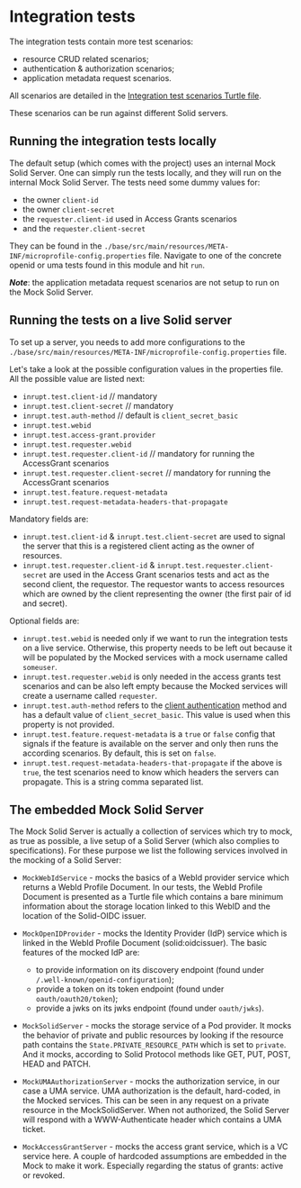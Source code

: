 # Integration tests

The integration tests contain more test scenarios:

* resource CRUD related scenarios;
* authentication & authorization scenarios;
* application metadata request scenarios.

All scenarios are detailed in the [Integration test scenarios Turtle file](https://w3id.org/inrupt/qa/manifest/solid-client-java/).

These scenarios can be run against different Solid servers.

## Running the integration tests locally

The default setup (which comes with the project) uses an internal Mock Solid Server. One can simply run the tests locally, and they will run on the internal Mock Solid Server. The tests need some dummy values for:
* the owner `client-id`
* the owner `client-secret`
* the `requester.client-id` used in Access Grants scenarios
* and the `requester.client-secret`

They can be found in the `./base/src/main/resources/META-INF/microprofile-config.properties` file. Navigate to one of the concrete openid or uma tests found in this module and hit `run`.

***Note***: the application metadata request scenarios are not setup to run on the Mock Solid Server.

## Running the tests on a live Solid server

To set up a server, you needs to add more configurations to the `./base/src/main/resources/META-INF/microprofile-config.properties` file.

Let's take a look at the possible configuration values in the properties file.
All the possible value are listed next:

* `inrupt.test.client-id` // mandatory
* `inrupt.test.client-secret` // mandatory
* `inrupt.test.auth-method` // default is `client_secret_basic`
* `inrupt.test.webid`
* `inrupt.test.access-grant.provider`
* `inrupt.test.requester.webid`
* `inrupt.test.requester.client-id` // mandatory for running the AccessGrant scenarios
* `inrupt.test.requester.client-secret` // mandatory for running the AccessGrant scenarios
* `inrupt.test.feature.request-metadata`
* `inrupt.test.request-metadata-headers-that-propagate`

Mandatory fields are:
* `inrupt.test.client-id` & `inrupt.test.client-secret` are used to signal the server that this is a registered client acting as the owner of resources.
* `inrupt.test.requester.client-id` & `inrupt.test.requester.client-secret` are used in the Access Grant scenarios tests and act as the second client, the requestor. The requestor wants to access resources which are owned by the client representing the owner (the first pair of id and secret).

Optional fields are:
* `inrupt.test.webid` is needed only if we want to run the integration tests on a live service. Otherwise, this property needs to be left out because it will be populated by the Mocked services with a mock username called `someuser`.
* `inrupt.test.requester.webid` is only needed in the access grants test scenarios and can be also left empty because the Mocked services will create a username called `requester`.
* `inrupt.test.auth-method` refers to the [client authentication](https://openid.net/specs/openid-connect-core-1_0.html#ClientAuthentication) method and has a default value of `client_secret_basic`. This value is used when this property is not provided.
* `inrupt.test.feature.request-metadata` is a `true` or `false` config that signals if the feature is available on the server and only then runs the according scenarios. By default, this is set on `false`.
* `inrupt.test.request-metadata-headers-that-propagate` if the above is `true`, the test scenarios need to know which headers the servers can propagate. This is a string comma separated list.  


## The embedded Mock Solid Server

The Mock Solid Server is actually a collection of services which try to mock, as true as possible, a live setup of a Solid Server (which also complies to specifications). For these purpose we list the following services involved in the mocking of a Solid Server:

* `MockWebIdService` - mocks the basics of a WebId provider service which returns a WebId Profile Document. In our tests, the WebId Profile Document is presented as a Turtle file which contains a bare minimum information about the storage location linked to this WebID and the location of the Solid-OIDC issuer.

* `MockOpenIDProvider` - mocks the Identity Provider (IdP) service which is linked in the WebId Profile Document (solid:oidcissuer). The basic features of the mocked IdP are:
  * to provide information on its discovery endpoint (found under `/.well-known/openid-configuration`);
  * provide a token on its token endpoint (found under `oauth/oauth20/token`);
  * provide a jwks on its jwks endpoint (found under `oauth/jwks`).

* `MockSolidServer` - mocks the storage service of a Pod provider. It mocks the behavior of private and public resources by looking if the resource path contains the `State.PRIVATE_RESOURCE_PATH` which is set to `private`. And it mocks, according to Solid Protocol methods like GET, PUT, POST, HEAD and PATCH.

* `MockUMAAuthorizationServer` - mocks the authorization service, in our case a UMA service. UMA authorization is the default, hard-coded, in the Mocked services. This can be seen in any request on a private resource in the MockSolidServer. When not authorized, the Solid Server will respond with a WWW-Authenticate header which contains a UMA ticket.

* `MockAccessGrantServer` - mocks the access grant service, which is a VC service here. A couple of hardcoded assumptions are embedded in the Mock to make it work. Especially regarding the status of grants: active or revoked.